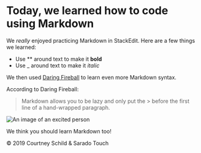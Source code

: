 # Today, we learned how to code using Markdown

We _really_ enjoyed practicing Markdown in StackEdit. Here are a few things we learned:
* Use ** around text to make it **bold**
* Use _ around text to make it _italic_

We then used [Daring Fireball](https://daringfireball.net/projects/markdown/syntax) to learn even more Markdown syntax.

According to Daring Fireball:
>Markdown allows you to be lazy and only put the > before the first line of a hand-wrapped paragraph.

![An image of an excited person](http://lorempixel.com/400/200/)

We think you should learn Markdown too!

&copy; 2019 Courtney Schild & Sarado Touch
